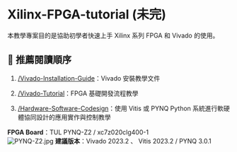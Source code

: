 # Xilinx-FPGA-tutorial (未完)
本教學專案目的是協助初學者快速上手 Xilinx 系列 FPGA 和 Vivado 的使用。

## 📘 推薦閱讀順序

1.  [/Vivado-Installation-Guide](./Vivado-Installation-Guide/)：Vivado 安裝教學文件  

2.  [/Vivado-Tutorial](./Vivado-Tutorial/)：FPGA 基礎開發流程教學  

3.  [/Hardware-Software-Codesign](./Hardware-Software-Codesign/)：使用 Vitis 或 PYNQ Python 系統進行軟硬體協同設計的應用實作與控制教學  
  
**FPGA Board**：TUL PYNQ-Z2 / xc7z020clg400-1  
![PYNQ-Z2.jpg](https://www.tulembedded.com/FPGA/images/01_PYNQ-Z2_S.jpg)
**建議版本**：Vivado 2023.2 、 Vitis 2023.2 / PYNQ 3.0.1  
